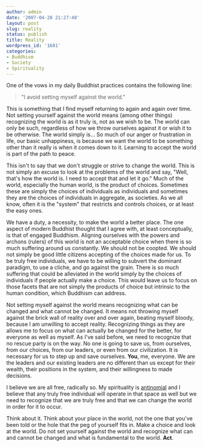 ```yaml
---
author: admin
date: '2007-04-28 21:27:48'
layout: post
slug: reality
status: publish
title: Reality
wordpress_id: '1681'
categories:
- Buddhism
- Society
- Spirituality
---
```

One of the vows in my daily Buddhist practices contains the following line:
<blockquote>"I avoid setting myself against the world."</blockquote>
This is something that I find myself returning to again and again over time. Not setting yourself against the world means (among other things) recognizing the world is as it truly is, not as we wish to be. The world can only be such, regardless of how we throw ourselves against it or wish it to be otherwise. The world simply is... So much of our anger or frustration in life, our basic unhappiness, is because we want the world to be something other than it really is when it comes down to it. Learning to accept the world is part of the path to peace.

This isn't to say that we don't struggle or strive to change the world. This is not simply an excuse to look at the problems of the world and say, "Well, that's how the world is. I need to accept that and let it go." Much of the world, especially the human world, is the product of choices. Sometimes these are simply the choices of individuals as individuals and sometimes they are the choices of individuals in aggregate, as societies. As we all know, often it is the "system" that restricts and controls choices, or at least the easy ones.

We have a duty, a necessity, to make the world a better place. The one aspect of modern Buddhist thought that I agree with, at least conceptually, is that of engaged Buddhism. Aligning ourselves with the powers and archons (rulers) of this world is not an acceptable choice when there is so much suffering around us constantly. We should not be coopted. We should not simply be good little citizens accepting of the choices made for us. To be truly free individuals, we have to be willing to subvert the dominant paradigm, to use a cliche, and go against the grain. There is so much suffering that could be alleviated in the world simply by the choices of individuals if people actually make a choice. This would leave us to focus on those facets that are not simply the products of choice but intrinsic to the human condition, which Buddhism can address.

Not setting myself against the world means recognizing what can be changed and what cannot be changed. It means not throwing myself against the brick wall of reality over and over again, beating myself bloody, because I am unwilling to accept reality. Recognizing things as they are allows me to focus on what can actually be changed for the better, for everyone as well as myself. As I've said before, we need to recognize that no rescue party is on the way. No one is going to save us, from ourselves, from our choices, from our leaders, or even from our civilization. It is necessary for us to step up and save ourselves. <strong>You</strong>, me, everyone. We are the leaders and our existing leaders are no different than us except for their wealth, their positions in the system, and their willingness to made decisions.

I believe we are all free, radically so. My spirituality is <a href="http://en.wikipedia.org/wiki/Antinomianism">antinomial</a> and I believe that any truly free individual will operate in that space as well but we need to recognize that we are truly free and that we can change the world in order for it to occur.

Think about it. Think about your place in the world, not the one that you've been told or the hole that the peg of yourself fits in. Make a choice and look at the world. Do not set yourself against the world and recognize what can and cannot be changed and what is fundamental to the world. <strong>Act</strong>.
